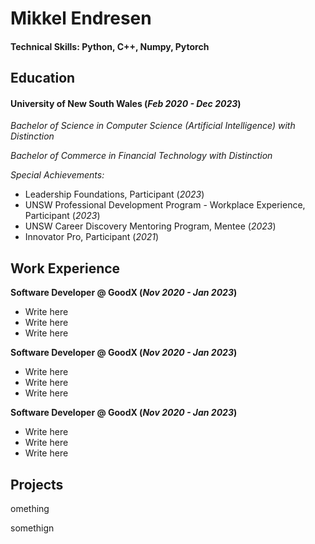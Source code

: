 # Mikkel Endresen

#### Technical Skills: Python, C++, Numpy, Pytorch

## Education
#### University of New South Wales  (_Feb 2020 - Dec 2023_)

_Bachelor of Science in Computer Science (Artificial Intelligence) with Distinction_

_Bachelor of Commerce in Financial Technology with Distinction_

_Special Achievements:_
- Leadership Foundations, Participant  (_2023_)
- UNSW Professional Development Program - Workplace Experience, Participant  (_2023_)
- UNSW Career Discovery Mentoring Program, Mentee  (_2023_)
- Innovator Pro, Participant  (_2021_)

## Work Experience

**Software Developer @ GoodX (_Nov 2020 - Jan 2023_)**
- Write here
- Write here
- Write here

**Software Developer @ GoodX (_Nov 2020 - Jan 2023_)**
- Write here
- Write here
- Write here


**Software Developer @ GoodX (_Nov 2020 - Jan 2023_)**
- Write here
- Write here
- Write here


## Projects
omething

somethign
